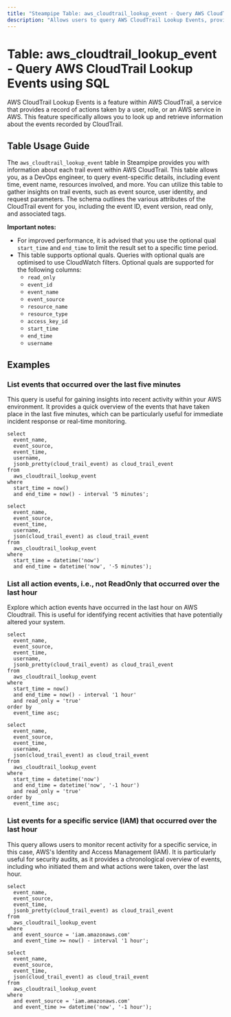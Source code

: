 ```yaml
---
title: "Steampipe Table: aws_cloudtrail_lookup_event - Query AWS CloudTrail Lookup Events using SQL"
description: "Allows users to query AWS CloudTrail Lookup Events, providing information about each trail event within AWS CloudTrail. The table can be used to retrieve details such as the event time, event name, resources involved, and much more."
---
```


# Table: aws_cloudtrail_lookup_event - Query AWS CloudTrail Lookup Events using SQL

AWS CloudTrail Lookup Events is a feature within AWS CloudTrail, a service that provides a record of actions taken by a user, role, or an AWS service in AWS. This feature specifically allows you to look up and retrieve information about the events recorded by CloudTrail.

## Table Usage Guide

The `aws_cloudtrail_lookup_event` table in Steampipe provides you with information about each trail event within AWS CloudTrail. This table allows you, as a DevOps engineer, to query event-specific details, including event time, event name, resources involved, and more. You can utilize this table to gather insights on trail events, such as event source, user identity, and request parameters. The schema outlines the various attributes of the CloudTrail event for you, including the event ID, event version, read only, and associated tags.

**Important notes:**
- For improved performance, it is advised that you use the optional qual `start_time` and `end_time` to limit the result set to a specific time period.
- This table supports optional quals. Queries with optional quals are optimised to use CloudWatch filters. Optional quals are supported for the following columns:
  - `read_only`
  - `event_id`
  - `event_name`
  - `event_source`
  - `resource_name`
  - `resource_type`
  - `access_key_id`
  - `start_time`
  - `end_time`
  - `username`

## Examples

### List events that occurred over the last five minutes
This query is useful for gaining insights into recent activity within your AWS environment. It provides a quick overview of the events that have taken place in the last five minutes, which can be particularly useful for immediate incident response or real-time monitoring.

```sql+postgres
select
  event_name,
  event_source,
  event_time,
  username,
  jsonb_pretty(cloud_trail_event) as cloud_trail_event
from
  aws_cloudtrail_lookup_event
where
  start_time = now()
  and end_time = now() - interval '5 minutes';
```

```sql+sqlite
select
  event_name,
  event_source,
  event_time,
  username,
  json(cloud_trail_event) as cloud_trail_event
from
  aws_cloudtrail_lookup_event
where
  start_time = datetime('now')
  and end_time = datetime('now', '-5 minutes');
```

### List all action events, i.e., not ReadOnly that occurred over the last hour
Explore which action events have occurred in the last hour on AWS Cloudtrail. This is useful for identifying recent activities that have potentially altered your system.

```sql+postgres
select
  event_name,
  event_source,
  event_time,
  username,
  jsonb_pretty(cloud_trail_event) as cloud_trail_event
from
  aws_cloudtrail_lookup_event
where
  start_time = now()
  and end_time = now() - interval '1 hour'
  and read_only = 'true'
order by
  event_time asc;
```

```sql+sqlite
select
  event_name,
  event_source,
  event_time,
  username,
  json(cloud_trail_event) as cloud_trail_event
from
  aws_cloudtrail_lookup_event
where
  start_time = datetime('now')
  and end_time = datetime('now', '-1 hour')
  and read_only = 'true'
order by
  event_time asc;
```

### List events for a specific service (IAM) that occurred over the last hour
This query allows users to monitor recent activity for a specific service, in this case, AWS's Identity and Access Management (IAM). It is particularly useful for security audits, as it provides a chronological overview of events, including who initiated them and what actions were taken, over the last hour.

```sql+postgres
select
  event_name,
  event_source,
  event_time,
  jsonb_pretty(cloud_trail_event) as cloud_trail_event
from
  aws_cloudtrail_lookup_event
where
  and event_source = 'iam.amazonaws.com'
  and event_time >= now() - interval '1 hour';
```

```sql+sqlite
select
  event_name,
  event_source,
  event_time,
  json(cloud_trail_event) as cloud_trail_event
from
  aws_cloudtrail_lookup_event
where
  and event_source = 'iam.amazonaws.com'
  and event_time >= datetime('now', '-1 hour');
```